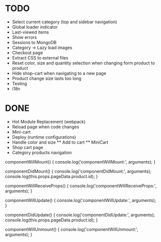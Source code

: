 
# TODO
* Select current category (top and sidebar navigation)
* Global loader indicator
* Last-viewed items
* Show errors
* Sessions to MongoDB
* Category -> Lazy load images
* Checkout page
* Extract CSS to external files
* Reset color, size and quantity selection when changing form product to product
* Hide shop-cart when navigating to a new page
* Product change size lasts too long
* Testing
* i18n

# DONE
* Hot Module Replacement (webpack)
* Reload page when code changes
* Mini-cart
* Deploy (runtime configurations)
* Handle color and size
** Add to cart
** MiniCart
* Shop cart page
* Category products navigation


componentWillMount() {
	console.log('componentWillMount:', arguments);
}

componentDidMount() {
	console.log('componentDidMount:', arguments);
	console.log(this.props.pageData.product.id);
}

componentWillReceiveProps() {
	console.log('componentWillReceiveProps:', arguments);
}

componentWillUpdate() {
	console.log('componentWillUpdate:', arguments);
}

componentDidUpdate() {
	console.log('componentDidUpdate:', arguments);
	console.log(this.props.pageData.product.id);
}

componentWillUnmount() {
	console.log('componentWillUnmount:', arguments);
}
